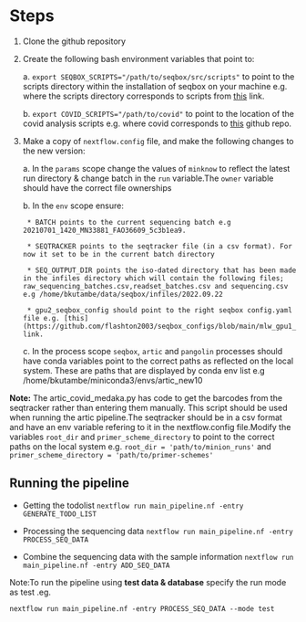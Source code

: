 # Steps

1. Clone the github repository
2. Create the following bash environment variables that point to:

    a. `export SEQBOX_SCRIPTS="/path/to/seqbox/src/scripts"` to point to the scripts directory within the installation of seqbox on your machine e.g.  where the scripts directory corresponds to scripts from [this](https://github.com/flashton2003/seqbox/tree/master/src/scripts) link.
    
    b. `export COVID_SCRIPTS="/path/to/covid"` to point to the location of the covid analysis scripts e.g.  where covid corresponds to [this](https://github.com/flashton2003/covid) github repo.

3. Make a copy of `nextflow.config` file, and make the following changes to the new version:

    a. In the `params` scope change the values of `minknow` to reflect the latest run directory & change batch in the `run` variable.The `owner` variable should have the correct file ownerships

    b. In the `env` scope ensure:

        * BATCH points to the current sequencing batch e.g 20210701_1420_MN33881_FAO36609_5c3b1ea9.

        * SEQTRACKER points to the seqtracker file (in a csv format). For now it set to be in the current batch directory

        * SEQ_OUTPUT_DIR points the iso-dated directory that has been made in the infiles directory which will contain the following files; raw_sequencing_batches.csv,readset_batches.csv and sequencing.csv e.g /home/bkutambe/data/seqbox/infiles/2022.09.22

        * gpu2_seqbox_config should point to the right seqbox config.yaml file e.g. [this](https://github.com/flashton2003/seqbox_configs/blob/main/mlw_gpu1_seqbox_config.yaml) link.

    c. In the process scope `seqbox`, `artic` and `pangolin` processes should have conda variables point to the correct paths as reflected on the local system. These are paths that are displayed by conda env list e.g /home/bkutambe/miniconda3/envs/artic_new10

**Note:** The artic_covid_medaka.py has code to get the barcodes from the seqtracker rather than entering them manually. This script should be used when running the artic pipeline.The seqtracker should be in a csv format and have an env variable refering to it in the nextflow.config file.Modify the variables `root_dir` and `primer_scheme_directory` to point to the correct paths on the local system e.g. `root_dir = 'path/to/minion_runs'` and `primer_scheme_directory = 'path/to/primer-schemes'`


## Running the pipeline

* Getting the todolist
`nextflow run main_pipeline.nf -entry GENERATE_TODO_LIST`

* Processing the sequencing data
`nextflow run main_pipeline.nf -entry PROCESS_SEQ_DATA`

* Combine the sequencing data with the sample information 
`nextflow run main_pipeline.nf -entry ADD_SEQ_DATA`


Note:To run the pipeline using **test data & database** specify the run mode as test .eg.

`nextflow run main_pipeline.nf -entry PROCESS_SEQ_DATA --mode test`
